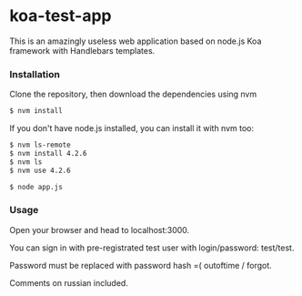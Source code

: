 
# koa-test-app
This is an amazingly useless web application based on node.js Koa framework with Handlebars templates.


### Installation

Clone the repository, then download the dependencies using nvm
```sh
$ nvm install
```

If you don't have node.js installed, you can install it with nvm too:
```sh
$ nvm ls-remote
$ nvm install 4.2.6
$ nvm ls
$ nvm use 4.2.6

$ node app.js
```

### Usage

Open your browser and head to localhost:3000.

You can sign in with pre-registrated test user with login/password: test/test.

Password must be replaced with password hash =( outoftime / forgot.

Comments on russian included.
